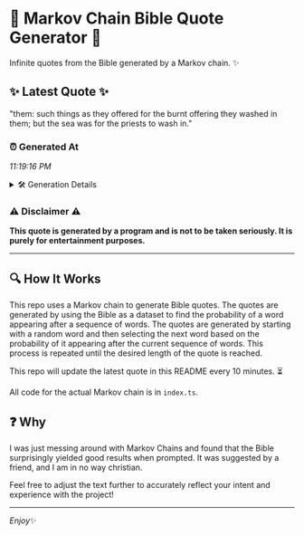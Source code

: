 # 📖 Markov Chain Bible Quote Generator 📖

Infinite quotes from the Bible generated by a Markov chain. ✨

## ✨ Latest Quote ✨
"them: such things as they offered for the burnt offering they washed in them; but the sea was for the priests to wash in."

### ⏰ Generated At
*11:19:16 PM*

<details>
    <summary>🛠️ Generation Details</summary>
    <p>
        <strong>🌱 Seed:</strong> them:<br>
        <strong>🔄 Iterations:</strong> 23<br>
        <strong>📜 Context History:</strong><br>[ them: ]: such<br>[ them:, such ]: things<br>[ them:, such, things ]: as<br>[ them:, such, things, as ]: they<br>[ them:, such, things, as, they ]: offered<br>[ them:, such, things, as, they, offered ]: for<br>[ such, things, as, they, offered, for ]: the<br>[ things, as, they, offered, for, the ]: burnt<br>[ as, they, offered, for, the, burnt ]: offering<br>[ they, offered, for, the, burnt, offering ]: they<br>[ offered, for, the, burnt, offering, they ]: washed<br>[ for, the, burnt, offering, they, washed ]: in<br>[ the, burnt, offering, they, washed, in ]: them;<br>[ burnt, offering, they, washed, in, them; ]: but<br>[ offering, they, washed, in, them;, but ]: the<br>[ they, washed, in, them;, but, the ]: sea<br>[ washed, in, them;, but, the, sea ]: was<br>[ in, them;, but, the, sea, was ]: for<br>[ them;, but, the, sea, was, for ]: the<br>[ but, the, sea, was, for, the ]: priests<br>[ the, sea, was, for, the, priests ]: to<br>[ sea, was, for, the, priests, to ]: wash<br>[ was, for, the, priests, to, wash ]: in.<br>
    </p>
</details>

### ⚠️ Disclaimer ⚠️
**This quote is generated by a program and is not to be taken seriously. It is purely for entertainment purposes.**

---

## 🔍 How It Works

This repo uses a Markov chain to generate Bible quotes. The quotes are generated by using the Bible as a dataset to find the probability of a word appearing after a sequence of words. The quotes are generated by starting with a random word and then selecting the next word based on the probability of it appearing after the current sequence of words. This process is repeated until the desired length of the quote is reached.

This repo will update the latest quote in this README every 10 minutes. ⏳

All code for the actual Markov chain is in `index.ts`.

## ❓ Why

I was just messing around with Markov Chains and found that the Bible surprisingly yielded good results when prompted. 
It was suggested by a friend, and I am in no way christian.

Feel free to adjust the text further to accurately reflect your intent and experience with the project!

---

*Enjoy*✨
